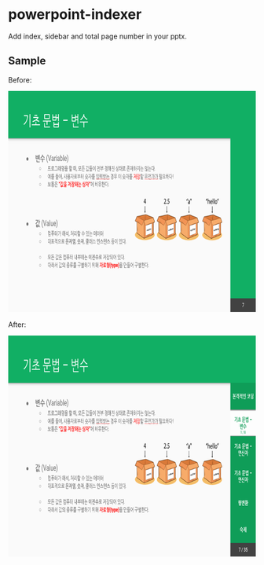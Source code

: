 # powerpoint-indexer
 Add index, sidebar and total page number in your pptx.

## Sample
 Before:

 <img src="./samples/before.png" width="800px" height="450px" title="Before">
 
 After:

 <img src="./samples/after.png" width="800px" height="450px" title="After">
